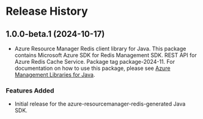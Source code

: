 # Release History

## 1.0.0-beta.1 (2024-10-17)

- Azure Resource Manager Redis client library for Java. This package contains Microsoft Azure SDK for Redis Management SDK. REST API for Azure Redis Cache Service. Package tag package-2024-11. For documentation on how to use this package, please see [Azure Management Libraries for Java](https://aka.ms/azsdk/java/mgmt).
### Features Added

- Initial release for the azure-resourcemanager-redis-generated Java SDK.

